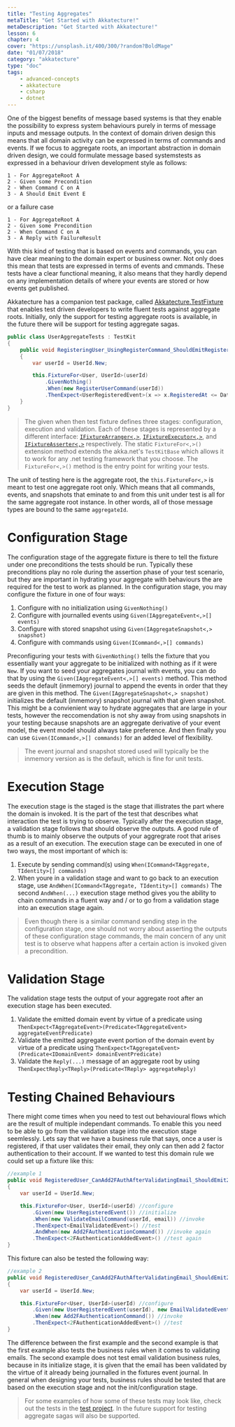 ```yaml
---
title: "Testing Aggregates"
metaTitle: "Get Started with Akkatecture!"
metaDescription: "Get Started with Akkatecture!"
lesson: 6
chapter: 4
cover: "https://unsplash.it/400/300/?random?BoldMage"
date: "01/07/2018"
category: "akkatecture"
type: "doc"
tags:
    - advanced-concepts
    - akkatecture
    - csharp
    - dotnet
---
```

One of the biggest benefits of message based systems is that they enable the possibility to express system behaviours purely in terms of message inputs and message outputs. In the context of domain driven design this means that all domain activity can be expressed in terms of commands and events. If we focus to aggregate roots, an important abstraction in domain driven design, we could formulate message based systemstests as expressed in a behaviour driven development style as follows:

```
1 - For AggregateRoot A
2 - Given some Precondition
2 - When Command C on A
3 - A Should Emit Event E
```
or a failure case
```
1 - For AggregateRoot A
2 - Given some Precondition
2 - When Command C on A
3 - A Reply with FailureResult
```

With this kind of testing that is based on events and commands, you can have clear meaning to the domain expert or business owner. Not only does this mean that tests are expressed in terms of events and cmmands. These tests have a clear functional meaning, it also means that they hardly depend on any implementation details of where your events are stored or how events get published.

Akkatecture has a companion test package, called [Akkatecture.TestFixture](https://www.nuget.org/packages/Akkatecture.TestFixture/) that enables test driven developers to write fluent tests against aggregate roots. Initially, only the support for testing aggregate roots is available, in the future there will be support for testing aggregate sagas.


```csharp
public class UserAggregateTests : TestKit
{
    public void RegisteringUser_UsingRegisterCommand_ShouldEmitRegisteredEvent()
    {
        var userId = UserId.New;

        this.FixtureFor<User, UserId>(userId)
            .GivenNothing()
            .When(new RegisterUserCommand(userId))
            .ThenExpect<UserRegisteredEvent>(x => x.RegisteredAt <= DateTime.UtcNow);
    }
}
```

> The given when then test fixture defines three stages: configuration, execution and validation. Each of these stages is represented by a different interface: [`IFixtureArranger<,>`](https://github.com/AfterLutz/Akkatecture/blob/master/src/Akkatecture.TestFixture/Aggregates/IFixtureArranger.cs), [`IFixtureExecutor<,>`](https://github.com/AfterLutz/Akkatecture/blob/master/src/Akkatecture.TestFixture/Aggregates/IFixtureExecutor.cs), and [`IFixtureAsserter<,>`](https://github.com/AfterLutz/Akkatecture/blob/master/src/Akkatecture.TestFixture/Aggregates/IFixtureAsserter.cs) respectively. The static `FixtureFor<,>()` extension method extends the akka.net's `TestKitBase` which allows it to work for any .net testing framework that you choose. The `FixtureFor<,>()` method is the entry point for writing your tests.

The unit of testing here is the aggregate root, the `this.FixtureFor<,>` is meant to test one aggregate root only. Which means that all commands, events, and snapshots that eminate to and from this unit under test is all for the same aggregate root instance. In other words, all of those message types are bound to the same `aggregateId`.

# Configuration Stage

The configuration stage of the aggregate fixture is there to tell the fixture under one preconditions the tests should be run. Typically these preconditions play no role during the assertion phase of your test scenario, but they are important in hydrating your aggregate with behaviours the are required for the test to work as planned. In the configuration stage, you may configure the fixture in one of four ways:

1) Configure with no initialization using `GivenNothing()`
2) Configure with journalled events using `Given(IAggregateEvent<,>[] events)`
3) Configure with stored snapshot using `Given(IAggregateSnapshot<,> snapshot)`
4) Configure with commands using `Given(ICommand<,>[] commands)`

Preconfiguring your tests with `GivenNothing()` tells the fixture that you essentially want your aggregate to be initialized with nothing as if it were `New`. If you want to seed your aggregates journal with events, you can do that by using the `Given(IAggregateEvent<,>[] events)` method. This method seeds the default (inmemory) journal to append the events in order that they are given in this method. The `Given(IAggregateSnapshot<,> snapshot)` initializes the default (inmemory) snapshot journal with that given snapshot. This might be a convienient way to hydrate aggregates that are large in your tests, however the reccomendation is not shy away from using snapshots in your testing because snapshots are an aggregate derivative of your event model, the event model should always take preference. And then finally you can use `Given(ICommand<,>[] commands)` for an added level of flexibility.

> The event journal and snapshot stored used will typically be the inmemory version as is the default, which is fine for unit tests.

# Execution Stage

The execution stage is the staged is the stage that illistrates the part where the domain is invoked. It is the part of the test that describes what interaction the test is trying to observe. Typically after the execution stage, a validation stage follows that should observe the outputs. A good rule of thumb is to mainly observe the outputs of your aggregrate root that arises as a result of an execution. The execution stage can be executed in one of two ways, the most important of which is:

1) Execute by sending command(s) using `When(ICommand<TAggregate, TIdentity>[] commands)`
2) When youre in a validation stage and want to go back to an execution stage, use `AndWhen(ICommand<TAggregate, TIdentity>[] commands)`
The second `AndWhen(...)` execution stage method gives you the ability to chain commands in a fluent way and / or to go from a validation stage into an execution stage again.

> Even though there is a similar command sending step in the configuration stage, one should not worry about asserting the outputs of these configuration stage commands, the main concern of any unit test is to observe what happens after a certain action is invoked given a precondition.

# Validation Stage

The validation stage tests the output of your aggregate root after an execution stage has been executed.

1) Validate the emitted domain event by virtue of a predicate using `ThenExpect<TAggregateEvent>(Predicate<TAggregateEvent> aggregateEventPredicate)`
2) Validate the emitted aggregate event portion of the domain event by virtue of a predicate using `ThenExpect<TAggregateEvent>(Predicate<IDomainEvent> domainEventPredicate)`
3) Validate the `Reply(...)` message of an aggregate root by using `ThenExpectReply<TReply>(Predicate<TReply> aggregateReply)`

# Testing Chained Behaviours

There might come times when you need to test out behavioural flows which are the result of multiple independant commands. To enable this you need to be able to go from the validation stage into the execution stage seemlessly. Lets say that we have a business rule that says, once a user is registered, if that user validates their email, they only can then add 2 factor authentication to their account. If we wanted to test this domain rule we could set up a fixture like this:

```csharp
//example 1
public void RegisteredUser_CanAdd2FAuthAfterValidatingEmail_ShouldEmit2FAuthAddedEvent()
{
    var userId = UserId.New;

    this.FixtureFor<User, UserId>(userId) //configure
        .Given(new UserRegisteredEvent()) //initialize
        .When(new ValidateEmailCommand(userId, email)) //invoke
        .ThenExpect<EmailValidatedEvent>() //test
        .AndWhen(new Add2FAuthenticationCommand()) //invoke again
        .ThenExpect<2FAuthenticationAddedEvent>() //test again
}
```

This fixture can also be tested the following way:

```csharp
//example 2
public void RegisteredUser_CanAdd2FAuthAfterValidatingEmail_ShouldEmit2FAuthAddedEvent()
{
    var userId = UserId.New;

    this.FixtureFor<User, UserId>(userId) //configure
        .Given(new UserRegisteredEvent(userId), new EmailValidatedEvent(userId, email)) //initialize
        .When(new Add2FAuthenticationCommand()) //invoke
        .ThenExpect<2FAuthenticationAddedEvent>() //test
}
```

The difference between the first example and the second example is that the first example also tests the business rules when it comes to validating emails. The second example does not test email validation business rules, because in its initialize stage, it is given that the email has been validated by the virtue of it already being journalled in the fixtures event journal. In general when designing your tests, business rules should be tested that are based on the execution stage and not the init/configuration stage.

>For some examples of how some of these tests may look like, check out the tests in the [test project](https://github.com/AfterLutz/Akkatecture/blob/master/test/Akkatecture.Tests/UnitTests/Aggregates/AggregateTestsWithFixtures.cs). In the future support for testing aggregate sagas will also be supported.
